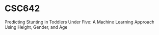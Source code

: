 # CSC642
Predicting Stunting in Toddlers Under Five: A Machine Learning Approach Using Height, Gender, and Age
